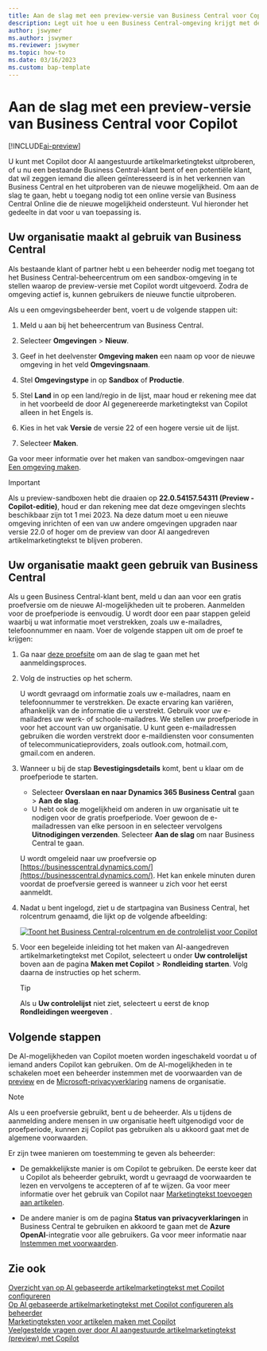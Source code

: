```yaml
---
title: Aan de slag met een preview-versie van Business Central voor Copilot
description: Legt uit hoe u een Business Central-omgeving krijgt met de nieuwe AI-mogelijkheid voor het genereren van tekstsuggesties voor artikel/product-beschrijvingen.
author: jswymer
ms.author: jswymer
ms.reviewer: jswymer
ms.topic: how-to
ms.date: 03/16/2023
ms.custom: bap-template
---
```


# <a name="get-started-with-a-business-central-preview-version-for-copilot"></a>Aan de slag met een preview-versie van Business Central voor Copilot

[!INCLUDE[ai-preview](includes/ai-preview.md)]

U kunt met Copilot door AI aangestuurde artikelmarketingtekst uitproberen, of u nu een bestaande Business Central-klant bent of een potentiële klant, dat wil zeggen iemand die alleen geïnteresseerd is in het verkennen van Business Central en het uitproberen van de nieuwe mogelijkheid. Om aan de slag te gaan, hebt u toegang nodig tot een online versie van Business Central Online die de nieuwe mogelijkheid ondersteunt. Vul hieronder het gedeelte in dat voor u van toepassing is.

## <a name="your-organization-already-uses-business-central"></a>Uw organisatie maakt al gebruik van Business Central

Als bestaande klant of partner hebt u een beheerder nodig met toegang tot het Business Central-beheercentrum om een sandbox-omgeving in te stellen waarop de preview-versie met Copilot wordt uitgevoerd. Zodra de omgeving actief is, kunnen gebruikers de nieuwe functie uitproberen.

Als u een omgevingsbeheerder bent, voert u de volgende stappen uit:

1. Meld u aan bij het beheercentrum van Business Central.
2. Selecteer **Omgevingen** > **Nieuw**.
3. Geef in het deelvenster **Omgeving maken** een naam op voor de nieuwe omgeving in het veld **Omgevingsnaam**.
4. Stel **Omgevingstype** in op **Sandbox** of **Productie**.
5. Stel **Land** in op een land/regio in de lijst, maar houd er rekening mee dat in het voorbeeld de door AI gegenereerde marketingtekst van Copilot alleen in het Engels is.
6. Kies in het vak **Versie** de versie 22 of een hogere versie uit de lijst.

   <!--
   > [!IMPORTANT]
   > You must use **22.0.54157.54311 (Preview - Copilot edition)** to experience Copilot.
   -->
7. Selecteer **Maken**.  

Ga voor meer informatie over het maken van sandbox-omgevingen naar [Een omgeving maken](/dynamics365/business-central/dev-itpro/administration/tenant-admin-center-environments#create-a-new-environment).

> [!IMPORTANT]
> Als u preview-sandboxen hebt die draaien op **22.0.54157.54311 (Preview - Copilot-editie)**, houd er dan rekening mee dat deze omgevingen slechts beschikbaar zijn tot 1 mei 2023. Na deze datum moet u een nieuwe omgeving inrichten of een van uw andere omgevingen upgraden naar versie 22.0 of hoger om de preview van door AI aangedreven artikelmarketingtekst te blijven proberen.

## <a name="your-organization-doesnt-use-business-central"></a>Uw organisatie maakt geen gebruik van Business Central

Als u geen Business Central-klant bent, meld u dan aan voor een gratis proefversie om de nieuwe AI-mogelijkheden uit te proberen. Aanmelden voor de proefperiode is eenvoudig. U wordt door een paar stappen geleid waarbij u wat informatie moet verstrekken, zoals uw e-mailadres, telefoonnummer en naam. Voer de volgende stappen uit om de proef te krijgen:

1. Ga naar [deze proefsite](https://go.microsoft.com/fwlink/?linkid=2227167) om aan de slag te gaan met het aanmeldingsproces.
2. Volg de instructies op het scherm.

   U wordt gevraagd om informatie zoals uw e-mailadres, naam en telefoonnummer te verstrekken. De exacte ervaring kan variëren, afhankelijk van de informatie die u verstrekt. <!--But here are a couple important points to be aware of as you run through the sign-up process:--> Gebruik voor uw e-mailadres uw werk- of schoole-mailadres. We stellen uw proefperiode in voor het account van uw organisatie. U kunt geen e-mailadressen gebruiken die worden verstrekt door e-maildiensten voor consumenten of telecommunicatieproviders, zoals outlook.com, hotmail.com, gmail.com en anderen.
   
   <!-- When you get to the option for **Country or region** be sure to set this **United States**.

      > [!IMPORTANT]
      > You must set **Country or region** to **United States**; otherwise the AI-powered item marketing text with Copilot won't be available in Business Central.  -->
3. Wanneer u bij de stap **Bevestigingsdetails** komt, bent u klaar om de proefperiode te starten.

   - Selecteer **Overslaan en naar Dynamics 365 Business Central** gaan > **Aan de slag**.
   - U hebt ook de mogelijkheid om anderen in uw organisatie uit te nodigen voor de gratis proefperiode. Voer gewoon de e-mailadressen van elke persoon in en selecteer vervolgens **Uitnodigingen verzenden**. Selecteer **Aan de slag** om naar Business Central te gaan.  

   U wordt omgeleid naar uw proefversie op [https://businesscentral.dynamics.com/](https://businesscentral.dynamics.com/). Het kan enkele minuten duren voordat de proefversie gereed is wanneer u zich voor het eerst aanmeldt.

<!--
1. On the **Let's get you started** step, enter your work or school email address, then select **Next**.

   Use your work or school email address. We'll establish your trial on your organization's account. You can't use email addresses provided by consumer email services or telecommunication providers, such as outlook.com, hotmail.com, gmail.com, and others.
3. When asked what kind of email you have, select **I got it from my organization** > **Next**.
4. On the **Create your account** step, you provide information that will help use set up a trial version of Business Central that you can sign in to.

   1. Provide a telephone number that we can use to send you a verification code. Enter a country code and number that isn't VoIP or toll free.
   2. Choose how you want us to send the verification code:
      - Select **Text me** to get the verification code in a text message.
      - Select **Call me** to get the code in a voice message.
   3. Select **Send verification code**. 
   4. When you get the code, type it in the **Enter your verification code** box, then select **Verify**.

      Once you're verified, we'll send you an email with another verification code that you'll use in the next step to complete creating your account.
   5. Fill in your first and last name.
   6. Set **Country or region** to **United States**.

      > [!IMPORTANT]
      > You must set **Country or region** to **United States**; otherwise the AI-powered item marketing text with Copilot won't be available in Business Central.  

   7. Enter a valid phone umber in the **Business telephone number** box.
   8. In the **Create password** and **Confirm password** boxes, enter a password that you want to use to sign in to Business Central. The password must at least eight characters and include at least one number, an uppercase letter, and a lower case letter.
   9. In the **Verification code** box, enter the verification code we sent you in an email, then select **Next**.
   10. When you get a prompt that your account is successfully created, select **Sign in**.
-->

4. Nadat u bent ingelogd, ziet u de startpagina van Business Central, het rolcentrum genaamd, die lijkt op de volgende afbeelding:

   [![Toont het Business Central-rolcentrum en de controlelijst voor Copilot](media/copilot-checklist.png)](media/copilot-checklist.png#lightbox)

5. Voor een begeleide inleiding tot het maken van AI-aangedreven artikelmarketingtekst met Copilot, selecteert u onder **Uw controlelijst** boven aan de pagina **Maken met Copilot** > **Rondleiding starten**. Volg daarna de instructies op het scherm.

   > [!TIP]
   > Als u **Uw controlelijst** niet ziet, selecteert u eerst de knop **Rondleidingen weergeven** .

## <a name="next-steps"></a>Volgende stappen

De AI-mogelijkheden van Copilot moeten worden ingeschakeld voordat u of iemand anders Copilot kan gebruiken. Om de AI-mogelijkheden in te schakelen moet een beheerder instemmen met de voorwaarden van de [preview](https://dynamics.microsoft.com/legaldocs/supp-dynamics365-preview/) en de [Microsoft-privacyverklaring](https://go.microsoft.com/fwlink/?LinkId=521839) namens de organisatie.

> [!NOTE]
> Als u een proefversie gebruikt, bent u de beheerder. Als u tijdens de aanmelding andere mensen in uw organisatie heeft uitgenodigd voor de proefperiode, kunnen zij Copilot pas gebruiken als u akkoord gaat met de algemene voorwaarden.

Er zijn twee manieren om toestemming te geven als beheerder:

- De gemakkelijkste manier is om Copilot te gebruiken. De eerste keer dat u Copilot als beheerder gebruikt, wordt u gevraagd de voorwaarden te lezen en vervolgens te accepteren of af te wijzen. Ga voor meer informatie over het gebruik van Copilot naar [Marketingtekst toevoegen aan artikelen](item-marketing-text.md).  

- De andere manier is om de pagina **Status van privacyverklaringen** in Business Central te gebruiken en akkoord te gaan met de **Azure OpenAI**-integratie voor alle gebruikers. Ga voor meer informatie naar [Instemmen met voorwaarden](enable-ai.md#consent-to-or-reject-preview-and-privacy-terms-and-conditions-for-all-users).

## <a name="see-also"></a>Zie ook

[Overzicht van op AI gebaseerde artikelmarketingtekst met Copilot configureren](ai-overview.md)  
[Op AI gebaseerde artikelmarketingtekst met Copilot configureren als beheerder](enable-ai.md)  
[Marketingteksten voor artikelen maken met Copilot](item-marketing-text.md)  
[Veelgestelde vragen over door AI aangestuurde artikelmarketingtekst (preview) met Copilot](ai-faq.md)  

